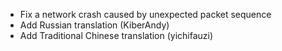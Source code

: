 - Fix a network crash caused by unexpected packet sequence
- Add Russian translation (KiberAndy)
- Add Traditional Chinese translation (yichifauzi)
